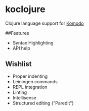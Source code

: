 # koclojure
Clojure language support for [Komodo](http://komodoide.com/)

##Features

* Syntax Highlighting
* API help

## Wishlist

* Proper indenting
* Leiningen commands
* REPL integration
* Linting
* Intellisense
* Structured editing ("Paredit")
